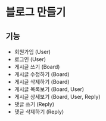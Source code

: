 # 블로그 만들기

## 기능
- 회원가입 (User)
- 로그인 (User)
- 게시글 쓰기 (Board)
- 게시글 수정하기 (Board)
- 게시글 삭제하기 (Board)
- 게시글 목록보기 (Board, User)
- 게시글 상세보기 (Board, User, Reply)
- 댓글 쓰기 (Reply)
- 댓글 삭제하기 (Reply)